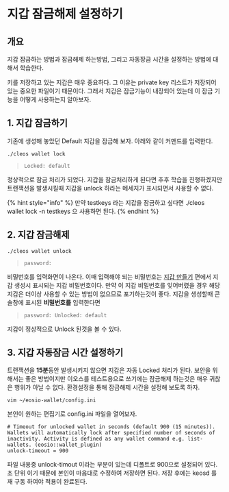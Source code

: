 # 지갑 잠금해제 설정하기

## 개요

지갑 잠금하는 방법과 잠금해제 하는방법, 그리고 자동장금 시간을 설정하는 방법에 대해서 학습한다.

키를 저장하고 있는 지갑은 매우 중요하다. 그 이유는 private key 리스트가 저장되어 있는 중요한 파일이기 때문이다. 그래서 지갑은 잠금기능이 내장되어 있는데 이 잠금 기능을 어떻게 사용하는지 알아보자.

## 1. 지갑 잠금하기

기존에 생성해 놓았던 Default 지갑을 잠금해 보자. 아래와 같이 커맨드를 입력한다.

```text
./cleos wallet lock
```

> ```text
> Locked: default
> ```

정상적으로 잠금 처리가 되었다. 지갑을 잠금처리하게 된다면 추후 학습을 진행하겠지만 트랜잭션을 발생시킬때 지갑을 unlock 하라는 메세지가 표시되면서 사용할 수 없다.

{% hint style="info" %}
만약 testkeys 라는 지갑을 잠금하고 싶다면 ./cleos wallet lock -n testkeys 으 사용하면 된다.
{% endhint %}

## 2. 지갑 잠금해제

```text
./cleos wallet unlock
```

> ```text
> password:
> ```

비밀번호를 입력화면이 나온다. 이때 입력해야 되는 비밀번호는 [지갑 만들기](wallet-create.md) 편에서 지갑 생성시 표시되는 지갑 비밀번호이다. 만약 이 지갑 비밀번호를 잊어버렸을 경우 해당 지갑은 더이상 사용할 수 있는 방법이 없으므로 포기하는것이 좋다. 지갑을 생성할때 콘솔창에 표시된 **비밀번호를** 입력한다면

> ```text
> password: Unlocked: default
> ```

지갑이 정상적으로 Unlock 된것을 볼 수 있다.

## 3. 지갑 자동잠금 시간 설정하기

트랜잭션을 **15분**동안 발생시키지 않으면 지갑은 자동 Locked 처리가 된다. 보안을 위해서는 좋은 방법이지만 이오스를 테스트용으로 쓰기에는 잠금해제 하는것은 매우 귀찮은 행위가 아닐 수 없다. 환경설정을 통해 잠금해제 시간을 설정해 보도록 하자.

```text
vim ~/eosio-wallet/config.ini
```

본인이 원하는 편집기로 config.ini 파일을 열어보자.

```text
# Timeout for unlocked wallet in seconds (default 900 (15 minutes)). Wallets will automatically lock after specified number of seconds of inactivity. Activity is defined as any wallet command e.g. list-wallets. (eosio::wallet_plugin)
unlock-timeout = 900
```

파일 내용중 unlock-timout 이라는 부분이 있는데 디폴트로 900으로 설정되어 있다. 초 단위 이기 때문에 본인이 마음대로 수정하여 저장하면 된다. 저장 후에는 keosd 를 재 구동 하여야 적용이 완료된다.


